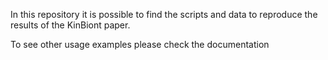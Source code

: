 
In this repository it is possible to find the scripts and data to reproduce the results of the KinBiont paper.

To see other usage examples please check the documentation



